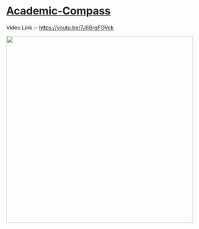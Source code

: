 # [Academic-Compass](https://youtu.be/7J6BrgFOVck)
Video Link :- https://youtu.be/7J6BrgFOVck

<img src="https://github.com/KUNJ1311/Academic-Compass/assets/74526794/8d675df4-7ba8-448d-999b-2e172f1483b2" width="500px"  />
